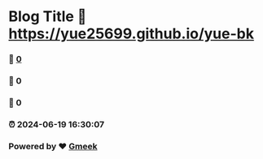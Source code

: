 # Blog Title :link: https://yue25699.github.io/yue-bk 
### :page_facing_up: [0](https://yue25699.github.io/yue-bk/tag.html) 
### :speech_balloon: 0 
### :hibiscus: 0 
### :alarm_clock: 2024-06-19 16:30:07 
### Powered by :heart: [Gmeek](https://github.com/Meekdai/Gmeek)
